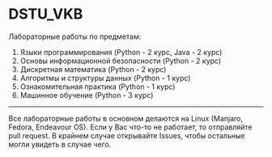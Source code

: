 # DSTU_VKB
Лабораторные работы по предметам:
1. Языки программирования (Python - 2 курс, Java - 2 курс)
2. Основы информационной безопасности (Python - 2 курс)
3. Дискретная математика (Python - 2 курс)
4. Алгоритмы и структуры данных (Python - 1 курс)
5. Ознакомительная практика (Python - 1 курс)
6. Машинное обучение (Python - 3 курс)

---
Все лабораторные работы в основном делаются на Linux (Manjaro, Fedora, Endeavour OS). Если у Вас что-то не работает, то отправляйте pull request. 
В крайнем случае открывайте Issues, чтобы остальные могли увидеть в случае чего. 
